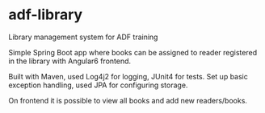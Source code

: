 # adf-library
Library management system for ADF training

Simple Spring Boot app where books can be assigned to reader registered in the library with Angular6 frontend. 

Built with Maven, used Log4j2 for logging, JUnit4 for tests.
Set up basic exception handling, used JPA for configuring storage.

On frontend it is possible to view all books and add new readers/books.